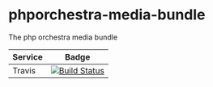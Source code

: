 phporchestra-media-bundle
=========================

The php orchestra media bundle

| Service       | Badge         |
| ------------- |:-------------:|
| Travis        | [![Build Status](https://magnum.travis-ci.com/itkg/phporchestra-media-bundle.svg?token=jFMwikTSYoZgNjR86FGs&branch=master)](https://magnum.travis-ci.com/itkg/phporchestra-media-bundle)|
